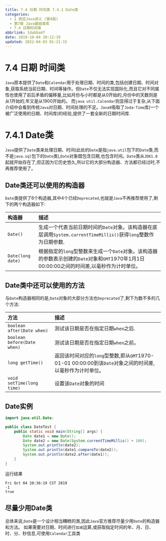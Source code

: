 ```yaml
---
title: 7.4 日期 时间类 7.4.1 Date类
categories: 
  - 1 疯狂Java讲义 (第4版)
  - 第7章 Java基础类库
  - 7.4 日期时间类
abbrlink: 1dabba4f
date: 2019-10-04 20:12:19
updated: 2022-04-03 01:21:15
---
```

# 7.4 日期 时间类 #
`Java`原本提供了`Date`和`Calendar`用于处理日期、时间的类,包括创建日期、时间对象,获取系统当前日期、时间等操作。但`Date`不仅无法实现国际化,而且它对不同属性也使用了前后矛盾的偏移量,比如月份与小时都是从0开始的,月份中的天数则是从1开始的,年又是从1900开始的。
而`java util.Calendar`则显得过于复杂,从下面介绍中会看到传统`Java`对日期、时间处理的不足。`Java8`吸取了`Joda-Time`库(一个被广泛使用的日期、时间库)的经验,提供了一套全新的日期时间库.
# 7.4.1 Date类 #
`Java`提供了`Date`类来处理日期、时间(此处的`Date`是指`java.util`包下的`Date`类,而不是`java.sql`包下的`Date`类),`Date`对象既包含日期,也包含时间。`Date`类从`JDK1.0`起就开始存在了,但正因为它历史悠久,所以它的大部分构造器、方法都已经过时,不再推荐使用了。
## Date类还可以使用的构造器 ##
`Date`类提供了6个构造器,其中4个已经`Deprecated`,也就是`Java`不再推荐使用了,剩下的两个构造器如下:

|构造器|描述|
|:---|:---|
|`Date()`|生成一个代表当前日期时间的`Date`对象。该构造器在底层调用`System.currentTimeMillis()`获得`long`整数作为日期参数.|
|`Date(long date)`|根据指定的`long`型整数来生成一个`Date`对象。该构造器的参数表示创建的`Date`对象和`GMT`1970年1月1日00:00:00之间的时间差,以毫秒作为计时单位。|

## Date类中还可以使用的方法 ##
与`Date`构造器相同的是,`Date`对象的大部分方法也`Deprecated`了,剩下为数不多的几个方法:

|方法|描述|
|:---|:---|
|`boolean after(Date when)`|测试该日期是否在指定日期`when`之后.|
|`boolean before(Date when)`|测试该日期是否在指定日期`when`之前。|
|`long getTime()`|返回该时间对应的`long`型整数,即从`GMT`1970-01-01 00:00:00到该`Date`对象之间的时间差,以毫秒作为计时单位。|
|`void setTime(long time)`|设置该`Date`对象的时间|



## Date实例 ##
```java
import java.util.Date;

public class DateTest {
    public static void main(String[] args) {
        Date date1 = new Date();
        Date date2 = new Date(System.currentTimeMillis() + 100);
        System.out.println(date2);
        System.out.println(date1.compareTo(date2));
        System.out.println(date2.after(date1));
    }
}
```
运行结果
```
Fri Oct 04 20:36:19 CST 2019
-1
true
```

## 尽量少用Date类 ##
总体来说,`Date`是一个设计相当糟糕的类,因此`Java`官方推荐尽量少用`Date`的构造器和方法。
如果需要对日期、时间进行`加减`运算,或获取指定时间的年、月、日、时、分、秒信息,可使用`Calendar`工具类

